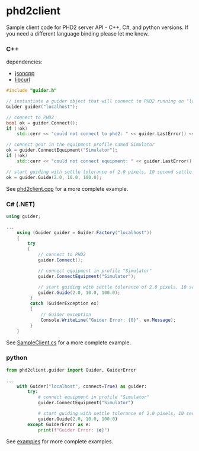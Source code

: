 # phd2client
Sample client code for PHD2 server API - C++, C#, and python versions.  If you need a different language binding please let me know.

### C++

dependencies:
  * [jsoncpp](https://github.com/open-source-parsers/jsoncpp)
  * [libcurl](https://curl.haxx.se/libcurl/)

```C++
#include "guider.h"

// instantiate a guider object that will connect to PHD2 running on "localhost"
Guider guider("localhost");

// connect to PHD2
bool ok = guider.Connect();
if (!ok)
    std::cerr << "could not connect to phd2: " << guider.LastError() << std::endl;

// connect gear in the equipment profile named Simulator
ok = guider.ConnectEquipment("Simulator");
if (!ok)
    std::cerr << "could not connect equipment: " << guider.LastError() << std::endl;

// start guiding with settle tolerance of 2.0 pixels, 10 second settle time, 100-second timeout
ok = guider.Guide(2.0, 10.0, 100.0);

```

See [phd2client.cpp](https://github.com/agalasso/phd2client/blob/master/cxx/phd2client.cpp) for a more complete example.

### C# (.NET)

```C#
using guider;

...
    using (Guider guider = Guider.Factory("localhost"))
    {
        try
        {
            // connect to PHD2
            guider.Connect();

            // connect equipment in profile "Simulator"
            guider.ConnectEquipment("Simulator");

            // start guiding with settle tolerance of 2.0 pixels, 10 second settle time, 100-second timeout
            guider.Guide(2.0, 10.0, 100.0);
         }
         catch (GuiderException ex)
         {
             // Guider exception
             Console.WriteLine("Guider Error: {0}", ex.Message);
         }
    }
```

See [SampleClient.cs](https://github.com/agalasso/phd2client/blob/master/cs/PHD2Client/SampleClient.cs) for a more complete example.

### python

```python
from phd2client.guider import Guider, GuiderError

...
    with Guider("localhost", connect=True) as guider:
        try:
            # connect equipment in profile "Simulator"
            guider.ConnectEquipment("Simulator")

            # start guiding with settle tolerance of 2.0 pixels, 10 second settle time, 100-second timeout
            guider.Guide(2.0, 10.0, 100.0)
        except GuiderError as e:
            print(f"Guider Error: {e}")
```

See [examples](https://github.com/agalasso/phd2client/blob/master/python/examples/) for more complete examples.
